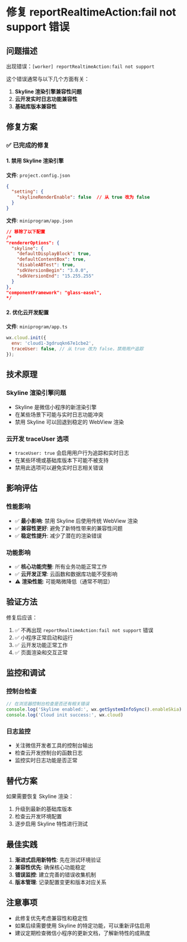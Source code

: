 # 修复 reportRealtimeAction:fail not support 错误

## 问题描述
出现错误：`[worker] reportRealtimeAction:fail not support`

这个错误通常与以下几个方面有关：
1. **Skyline 渲染引擎兼容性问题**
2. **云开发实时日志功能兼容性**
3. **基础库版本兼容性**

## 修复方案

### ✅ 已完成的修复

#### 1. 禁用 Skyline 渲染引擎
**文件**: `project.config.json`
```json
{
  "setting": {
    "skylineRenderEnable": false  // 从 true 改为 false
  }
}
```

**文件**: `miniprogram/app.json`
```json
// 移除了以下配置
/*
"rendererOptions": {
  "skyline": {
    "defaultDisplayBlock": true,
    "defaultContentBox": true,
    "disableABTest": true,
    "sdkVersionBegin": "3.0.0",
    "sdkVersionEnd": "15.255.255"
  }
},
"componentFramework": "glass-easel",
*/
```

#### 2. 优化云开发配置
**文件**: `miniprogram/app.ts`
```javascript
wx.cloud.init({
  env: 'cloud1-3gdruqkn67e1cbe2',
  traceUser: false, // 从 true 改为 false，禁用用户追踪
});
```

## 技术原理

### Skyline 渲染引擎问题
- Skyline 是微信小程序的新渲染引擎
- 在某些场景下可能与实时日志功能冲突
- 禁用 Skyline 可以回退到稳定的 WebView 渲染

### 云开发 traceUser 选项
- `traceUser: true` 会启用用户行为追踪和实时日志
- 在某些环境或基础库版本下可能不被支持
- 禁用此选项可以避免实时日志相关错误

## 影响评估

### 性能影响
- ✅ **最小影响**: 禁用 Skyline 后使用传统 WebView 渲染
- ✅ **兼容性更好**: 避免了新特性带来的兼容性问题
- ✅ **稳定性提升**: 减少了潜在的渲染错误

### 功能影响
- ✅ **核心功能完整**: 所有业务功能正常工作
- ✅ **云开发正常**: 云函数和数据库功能不受影响
- ⚠️ **渲染性能**: 可能略微降低（通常不明显）

## 验证方法

修复后应该：
1. ✅ 不再出现 `reportRealtimeAction:fail not support` 错误
2. ✅ 小程序正常启动和运行
3. ✅ 云开发功能正常工作
4. ✅ 页面渲染和交互正常

## 监控和调试

### 控制台检查
```javascript
// 在浏览器控制台检查是否还有相关错误
console.log('Skyline enabled:', wx.getSystemInfoSync().enableSkia)
console.log('Cloud init success:', wx.cloud)
```

### 日志监控
- 关注微信开发者工具的控制台输出
- 检查云开发控制台的函数日志
- 监控实时日志功能是否正常

## 替代方案

如果需要恢复 Skyline 渲染：
1. 升级到最新的基础库版本
2. 检查云开发环境配置
3. 逐步启用 Skyline 特性进行测试

## 最佳实践

1. **渐进式启用新特性**: 先在测试环境验证
2. **兼容性优先**: 确保核心功能稳定
3. **错误监控**: 建立完善的错误收集机制
4. **版本管理**: 记录配置变更和版本对应关系

## 注意事项

- 此修复优先考虑兼容性和稳定性
- 如果后续需要使用 Skyline 的特定功能，可以重新评估启用
- 建议定期检查微信小程序的更新文档，了解新特性的成熟度

